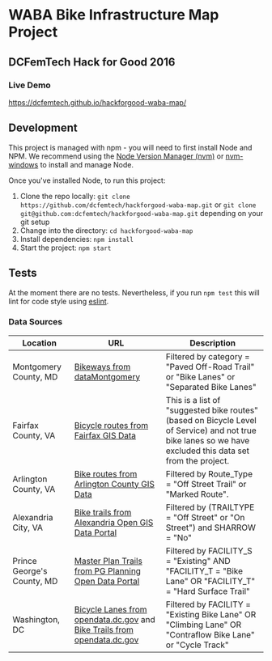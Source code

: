 # WABA Bike Infrastructure Map Project
## DCFemTech Hack for Good 2016

### Live Demo
https://dcfemtech.github.io/hackforgood-waba-map/

## Development

This project is managed with npm - you will need to first install Node and NPM. We recommend using the [Node Version Manager (nvm)](https://github.com/creationix/nvm) or [nvm-windows](https://github.com/coreybutler/nvm-windows) to install and manage Node.

Once you've installed Node, to run this project:

1. Clone the repo locally: `git clone https://github.com/dcfemtech/hackforgood-waba-map.git` or `git clone git@github.com:dcfemtech/hackforgood-waba-map.git` depending on your git setup
2. Change into the directory: `cd hackforgood-waba-map`
3. Install dependencies: `npm install`
4. Start the project: `npm start`

## Tests

At the moment there are no tests. Nevertheless, if you run `npm test` this will lint for code style using [eslint](http://eslint.org/).

### Data Sources

| Location | URL | Description |
|----------|-----|-------------|
| Montgomery County, MD | [Bikeways from dataMontgomery](https://data.montgomerycountymd.gov/Transportation/Bikeways/icc2-ppee) | Filtered by category = "Paved Off-Road Trail" or "Bike Lanes" or "Separated Bike Lanes" |
| Fairfax County, VA | [Bicycle routes from Fairfax GIS Data](http://data.fairfaxcountygis.opendata.arcgis.com/datasets/0dacd6f1e697469a81d6f7292a78d30e_16?geometry=-77.32%2C38.826%2C-77.24%2C38.846) | This is a list of "suggested bike routes" (based on Bicycle Level of Service) and not true bike lanes so we have excluded this data set from the project. |
| Arlington County, VA | [Bike routes from Arlington County GIS Data](http://gisdata.arlgis.opendata.arcgis.com/datasets/af497e2747104622ac74f4457b3fb73f_4?geometry=-77.295%2C38.81%2C-76.87%2C38.89) | Filtered by Route_Type = "Off Street Trail" or "Marked Route". |
| Alexandria City, VA | [Bike trails from Alexandria Open GIS Data Portal](http://data.alexgis.opendata.arcgis.com/datasets/685dfe61f1aa477f8cbd21dceb5ba9b5_0) | Filtered by (TRAILTYPE = "Off Street" or "On Street") and SHARROW = "No" |
| Prince George's County, MD | [Master Plan Trails from PG Planning Open Data Portal](http://gisdata.pgplanning.org/opendata/downloadzip.asp?FileName=/data/ShapeFile/Master_Plan_Trail_Ln.zip) | Filtered by FACILITY_S = "Existing" AND "FACILITY_T = "Bike Lane" OR "FACILITY_T" = "Hard Surface Trail" |
| Washington, DC | [Bicycle Lanes from opendata.dc.gov](http://opendata.dc.gov/datasets/294e062cdf2c48d5b9cbc374d9709bc0_2) and [Bike Trails from opendata.dc.gov](http://opendata.dc.gov/datasets/e8c2b7ef54fb43d9a2ed1b0b75d0a14d_4) | Filtered by FACILITY = "Existing Bike Lane" OR "Climbing Lane" OR "Contraflow Bike Lane" or "Cycle Track" |
